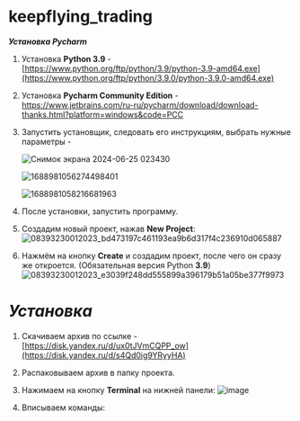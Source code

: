 # keepflying_trading
***Установка Pycharm***

1. Установка **Python 3.9** - [https://www.python.org/ftp/python/3.9/python-3.9-amd64.exe](https://www.python.org/ftp/python/3.9.0/python-3.9.0-amd64.exe)
2. Установка **Pycharm Community Edition** -
   https://www.jetbrains.com/ru-ru/pycharm/download/download-thanks.html?platform=windows&code=PCC


3. Запустить установщик, следовать его инструкциям, выбрать нужные параметры -
   
   ![Снимок экрана 2024-06-25 023430](https://github.com/L1TV1N/Post_Genertor/assets/98161411/cba01787-fa3f-4a21-8998-8dae58007088)
   
   ![1688981056274498401](https://github.com/L1TV1N/Post_Genertor/assets/98161411/629213a8-1203-48d0-a347-dba8e27bb2c1)
   
   ![1688981058216681963](https://github.com/L1TV1N/Post_Genertor/assets/98161411/72419d32-7835-41d8-a5ea-ba90afff0101)

4. После установки, запустить программу.
   
5. Создадим новый проект, нажав **New Project**:
 ![08393230012023_bd473197c461193ea9b6d317f4c236910d065887](https://github.com/L1TV1N/Post_Genertor/assets/98161411/e864562b-d0a8-4f73-8bb4-ea14126e0b16)

6. Нажмём на кнопку **Create** и создадим проект, после чего он сразу же откроется. (Обязательная версия Python **3.9**)
![08393230012023_e3039f248dd555899a396179b51a05be377f9973](https://github.com/L1TV1N/Post_Genertor/assets/98161411/c07fb967-f7d9-4758-8c72-a83bbd651029)



# ***Установка***

1. Скачиваем архив по ссылке - [https://disk.yandex.ru/d/ux0tJVmCQPP_ow](https://disk.yandex.ru/d/s4Qd0ig9YRyyHA)
2. Распаковываем архив в папку проекта.

3. Нажимаем на кнопку **Terminal** на нижней панели:
![image](https://github.com/L1TV1N/Post_Genertor/assets/98161411/bd5ad16f-be80-4247-93f8-be9a8d916856)

4. Вписываем команды:
   ```

